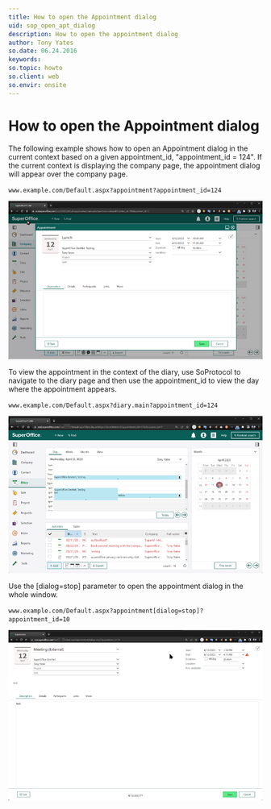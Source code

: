 ```yaml
---
title: How to open the Appointment dialog
uid: sop_open_apt_dialog
description: How to open the appointment dialog
author: Tony Yates
so.date: 06.24.2016
keywords:
so.topic: howto
so.client: web
so.envir: onsite
---
```


# How to open the Appointment dialog

The following example shows how to open an Appointment dialog in the current context based on a given appointment\_id, "appointment\_id = 124". If the current context is displaying the company page, the appointment dialog will appear over the company page.

`www.example.com/Default.aspx?appointment?appointment_id=124`

![in-context][img1]

To view the appointment in the context of the diary, use SoProtocol to navigate to the diary page and then use the appointment_id to view the day where the appointment appears.

`www.example.com/Default.aspx?diary.main?appointment_id=124`

![diary-context][img3]

Use the \[dialog=stop\] parameter to open the appointment dialog in the whole window.

`www.example.com/Default.aspx?appointment[dialog=stop]?appointment_id=10`

![whole-window -screenshot][img2]

<!-- Referenced links -->

<!-- Referenced images -->
[img1]: media/appointment-default.png
[img2]: media/appointment-whole-window.png
[img3]: media/appointment-diary.png
